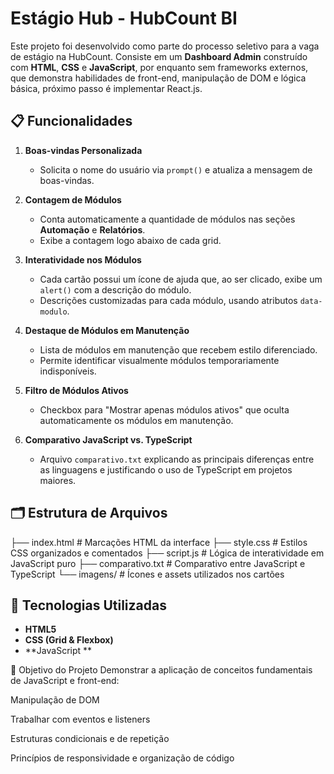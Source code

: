 # Estágio Hub - HubCount BI

Este projeto foi desenvolvido como parte do processo seletivo para a vaga de estágio na HubCount. Consiste em um **Dashboard Admin** construído com **HTML**, **CSS** e **JavaScript**, por enquanto sem frameworks externos, que demonstra habilidades de front-end, manipulação de DOM e lógica básica, próximo passo é implementar React.js.

## 📋 Funcionalidades

1. **Boas-vindas Personalizada**
   - Solicita o nome do usuário via `prompt()` e atualiza a mensagem de boas-vindas.

2. **Contagem de Módulos**
   - Conta automaticamente a quantidade de módulos nas seções **Automação** e **Relatórios**.
   - Exibe a contagem logo abaixo de cada grid.

3. **Interatividade nos Módulos**
   - Cada cartão possui um ícone de ajuda que, ao ser clicado, exibe um `alert()` com a descrição do módulo.
   - Descrições customizadas para cada módulo, usando atributos `data-modulo`.

4. **Destaque de Módulos em Manutenção**
   - Lista de módulos em manutenção que recebem estilo diferenciado.
   - Permite identificar visualmente módulos temporariamente indisponíveis.

5. **Filtro de Módulos Ativos**
   - Checkbox para "Mostrar apenas módulos ativos" que oculta automaticamente os módulos em manutenção.

6. **Comparativo JavaScript vs. TypeScript**
   - Arquivo `comparativo.txt` explicando as principais diferenças entre as linguagens e justificando o uso de TypeScript em projetos maiores.

## 🗂 Estrutura de Arquivos

├── index.html # Marcações HTML da interface
├── style.css # Estilos CSS organizados e comentados
├── script.js # Lógica de interatividade em JavaScript puro
├── comparativo.txt # Comparativo entre JavaScript e TypeScript
└── imagens/ # Ícones e assets utilizados nos cartões



## 🚀 Tecnologias Utilizadas

- **HTML5**
- **CSS (Grid & Flexbox)**
- **JavaScript **

🎯 Objetivo do Projeto
Demonstrar a aplicação de conceitos fundamentais de JavaScript e front-end:

Manipulação de DOM

Trabalhar com eventos e listeners

Estruturas condicionais e de repetição

Princípios de responsividade e organização de código
